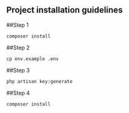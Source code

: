 ## Project installation guidelines
##Step 1
````
composer install
````
##Step 2
````
cp env.example .env
````
##Step 3
````
php artisan key:generate
````
##Step 4
````
composer install
````
